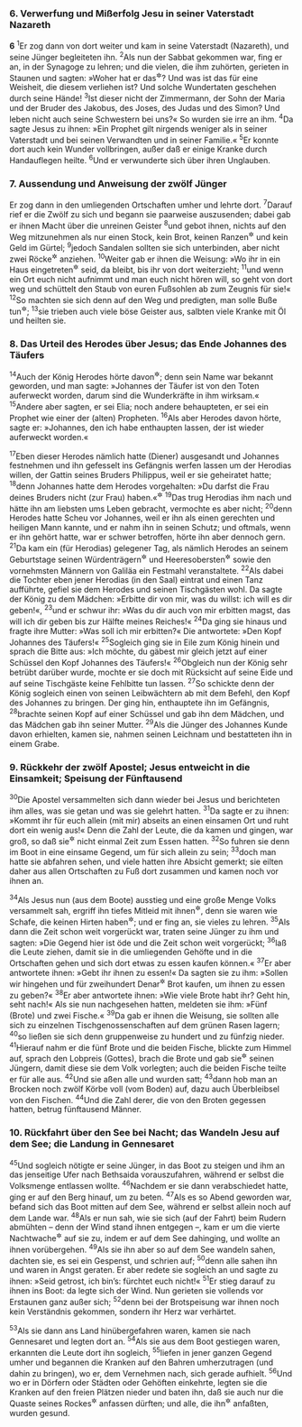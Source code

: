 ### 6. Verwerfung und Mißerfolg Jesu in seiner Vaterstadt Nazareth

__6__
<sup>1</sup>Er zog dann von dort weiter und kam in seine Vaterstadt (Nazareth), und seine Jünger begleiteten ihn.
<sup>2</sup>Als nun der Sabbat gekommen war, fing er an, in der Synagoge zu lehren; und die vielen, die ihm zuhörten, gerieten in Staunen und sagten: »Woher hat er das<sup title="d.h. solche Gaben">&#x2732;</sup>? Und was ist das für eine Weisheit, die diesem verliehen ist? Und solche Wundertaten geschehen durch seine Hände!
<sup>3</sup>Ist dieser nicht der Zimmermann, der Sohn der Maria und der Bruder des Jakobus, des Joses, des Judas und des Simon? Und leben nicht auch seine Schwestern bei uns?« So wurden sie irre an ihm.
<sup>4</sup>Da sagte Jesus zu ihnen: »Ein Prophet gilt nirgends weniger als in seiner Vaterstadt und bei seinen Verwandten und in seiner Familie.«
<sup>5</sup>Er konnte dort auch kein Wunder vollbringen, außer daß er einige Kranke durch Handauflegen heilte.
<sup>6</sup>Und er verwunderte sich über ihren Unglauben.

### 7. Aussendung und Anweisung der zwölf Jünger

Er zog dann in den umliegenden Ortschaften umher und lehrte dort.
<sup>7</sup>Darauf rief er die Zwölf zu sich und begann sie paarweise auszusenden; dabei gab er ihnen Macht über die unreinen Geister
<sup>8</sup>und gebot ihnen, nichts auf den Weg mitzunehmen als nur einen Stock, kein Brot, keinen Ranzen<sup title="oder: keine Reisetasche">&#x2732;</sup> und kein Geld im Gürtel;
<sup>9</sup>jedoch Sandalen sollten sie sich unterbinden, aber nicht zwei Röcke<sup title="oder: Unterkleider">&#x2732;</sup> anziehen.
<sup>10</sup>Weiter gab er ihnen die Weisung: »Wo ihr in ein Haus eingetreten<sup title="= eingekehrt">&#x2732;</sup> seid, da bleibt, bis ihr von dort weiterzieht;
<sup>11</sup>und wenn ein Ort euch nicht aufnimmt und man euch nicht hören will, so geht von dort weg und schüttelt den Staub von euren Fußsohlen ab zum Zeugnis für sie!«
<sup>12</sup>So machten sie sich denn auf den Weg und predigten, man solle Buße tun<sup title="vgl. Mt 3,2">&#x2732;</sup>;
<sup>13</sup>sie trieben auch viele böse Geister aus, salbten viele Kranke mit Öl und heilten sie.

### 8. Das Urteil des Herodes über Jesus; das Ende Johannes des Täufers

<sup>14</sup>Auch der König Herodes hörte davon<sup title="d.h. von Jesus">&#x2732;</sup>; denn sein Name war bekannt geworden, und man sagte: »Johannes der Täufer ist von den Toten auferweckt worden, darum sind die Wunderkräfte in ihm wirksam.«
<sup>15</sup>Andere aber sagten, er sei Elia; noch andere behaupteten, er sei ein Prophet wie einer der (alten) Propheten.
<sup>16</sup>Als aber Herodes davon hörte, sagte er: »Johannes, den ich habe enthaupten lassen, der ist wieder auferweckt worden.«

<sup>17</sup>Eben dieser Herodes nämlich hatte (Diener) ausgesandt und Johannes festnehmen und ihn gefesselt ins Gefängnis werfen lassen um der Herodias willen, der Gattin seines Bruders Philippus, weil er sie geheiratet hatte;
<sup>18</sup>denn Johannes hatte dem Herodes vorgehalten: »Du darfst die Frau deines Bruders nicht (zur Frau) haben.«<sup title="3.Mose 18,16">&#x2732;</sup>
<sup>19</sup>Das trug Herodias ihm nach und hätte ihn am liebsten ums Leben gebracht, vermochte es aber nicht;
<sup>20</sup>denn Herodes hatte Scheu vor Johannes, weil er ihn als einen gerechten und heiligen Mann kannte, und er nahm ihn in seinen Schutz; und oftmals, wenn er ihn gehört hatte, war er schwer betroffen, hörte ihn aber dennoch gern.
<sup>21</sup>Da kam ein (für Herodias) gelegener Tag, als nämlich Herodes an seinem Geburtstage seinen Würdenträgern<sup title="oder: Hofleuten">&#x2732;</sup> und Heeresobersten<sup title="= höchsten Offizieren">&#x2732;</sup> sowie den vornehmsten Männern von Galiläa ein Festmahl veranstaltete.
<sup>22</sup>Als dabei die Tochter eben jener Herodias (in den Saal) eintrat und einen Tanz aufführte, gefiel sie dem Herodes und seinen Tischgästen wohl. Da sagte der König zu dem Mädchen: »Erbitte dir von mir, was du willst: ich will es dir geben!«,
<sup>23</sup>und er schwur ihr: »Was du dir auch von mir erbitten magst, das will ich dir geben bis zur Hälfte meines Reiches!«
<sup>24</sup>Da ging sie hinaus und fragte ihre Mutter: »Was soll ich mir erbitten?« Die antwortete: »Den Kopf Johannes des Täufers!«
<sup>25</sup>Sogleich ging sie in Eile zum König hinein und sprach die Bitte aus: »Ich möchte, du gäbest mir gleich jetzt auf einer Schüssel den Kopf Johannes des Täufers!«
<sup>26</sup>Obgleich nun der König sehr betrübt darüber wurde, mochte er sie doch mit Rücksicht auf seine Eide und auf seine Tischgäste keine Fehlbitte tun lassen.
<sup>27</sup>So schickte denn der König sogleich einen von seinen Leibwächtern ab mit dem Befehl, den Kopf des Johannes zu bringen. Der ging hin, enthauptete ihn im Gefängnis,
<sup>28</sup>brachte seinen Kopf auf einer Schüssel und gab ihn dem Mädchen, und das Mädchen gab ihn seiner Mutter.
<sup>29</sup>Als die Jünger des Johannes Kunde davon erhielten, kamen sie, nahmen seinen Leichnam und bestatteten ihn in einem Grabe.

### 9. Rückkehr der zwölf Apostel; Jesus entweicht in die Einsamkeit; Speisung der Fünftausend

<sup>30</sup>Die Apostel versammelten sich dann wieder bei Jesus und berichteten ihm alles, was sie getan und was sie gelehrt hatten.
<sup>31</sup>Da sagte er zu ihnen: »Kommt ihr für euch allein (mit mir) abseits an einen einsamen Ort und ruht dort ein wenig aus!« Denn die Zahl der Leute, die da kamen und gingen, war groß, so daß sie<sup title="d.h. die Apostel">&#x2732;</sup> nicht einmal Zeit zum Essen hatten.
<sup>32</sup>So fuhren sie denn im Boot in eine einsame Gegend, um für sich allein zu sein;
<sup>33</sup>doch man hatte sie abfahren sehen, und viele hatten ihre Absicht gemerkt; sie eilten daher aus allen Ortschaften zu Fuß dort zusammen und kamen noch vor ihnen an.

<sup>34</sup>Als Jesus nun (aus dem Boote) ausstieg und eine große Menge Volks versammelt sah, ergriff ihn tiefes Mitleid mit ihnen<sup title="Mt 9,36">&#x2732;</sup>, denn sie waren wie Schafe, die keinen Hirten haben<sup title="4.Mose 27,17">&#x2732;</sup>; und er fing an, sie vieles zu lehren.
<sup>35</sup>Als dann die Zeit schon weit vorgerückt war, traten seine Jünger zu ihm und sagten: »Die Gegend hier ist öde und die Zeit schon weit vorgerückt;
<sup>36</sup>laß die Leute ziehen, damit sie in die umliegenden Gehöfte und in die Ortschaften gehen und sich dort etwas zu essen kaufen können.«
<sup>37</sup>Er aber antwortete ihnen: »Gebt ihr ihnen zu essen!« Da sagten sie zu ihm: »Sollen wir hingehen und für zweihundert Denar<sup title="= Silberstücke">&#x2732;</sup> Brot kaufen, um ihnen zu essen zu geben?«
<sup>38</sup>Er aber antwortete ihnen: »Wie viele Brote habt ihr? Geht hin, seht nach!« Als sie nun nachgesehen hatten, meldeten sie ihm: »Fünf (Brote) und zwei Fische.«
<sup>39</sup>Da gab er ihnen die Weisung, sie sollten alle sich zu einzelnen Tischgenossenschaften auf dem grünen Rasen lagern;
<sup>40</sup>so ließen sie sich denn gruppenweise zu hundert und zu fünfzig nieder.
<sup>41</sup>Hierauf nahm er die fünf Brote und die beiden Fische, blickte zum Himmel auf, sprach den Lobpreis (Gottes), brach die Brote und gab sie<sup title="d.h. die Stücke">&#x2732;</sup> seinen Jüngern, damit diese sie dem Volk vorlegten; auch die beiden Fische teilte er für alle aus.
<sup>42</sup>Und sie aßen alle und wurden satt;
<sup>43</sup>dann hob man an Brocken noch zwölf Körbe voll (vom Boden) auf, dazu auch Überbleibsel von den Fischen.
<sup>44</sup>Und die Zahl derer, die von den Broten gegessen hatten, betrug fünftausend Männer.

### 10. Rückfahrt über den See bei Nacht; das Wandeln Jesu auf dem See; die Landung in Gennesaret

<sup>45</sup>Und sogleich nötigte er seine Jünger, in das Boot zu steigen und ihm an das jenseitige Ufer nach Bethsaida vorauszufahren, während er selbst die Volksmenge entlassen wollte.
<sup>46</sup>Nachdem er sie dann verabschiedet hatte, ging er auf den Berg hinauf, um zu beten.
<sup>47</sup>Als es so Abend geworden war, befand sich das Boot mitten auf dem See, während er selbst allein noch auf dem Lande war.
<sup>48</sup>Als er nun sah, wie sie sich (auf der Fahrt) beim Rudern abmühten – denn der Wind stand ihnen entgegen –, kam er um die vierte Nachtwache<sup title="vgl. Mt 14,25">&#x2732;</sup> auf sie zu, indem er auf dem See dahinging, und wollte an ihnen vorübergehen.
<sup>49</sup>Als sie ihn aber so auf dem See wandeln sahen, dachten sie, es sei ein Gespenst, und schrien auf;
<sup>50</sup>denn alle sahen ihn und waren in Angst geraten. Er aber redete sie sogleich an und sagte zu ihnen: »Seid getrost, ich bin’s: fürchtet euch nicht!«
<sup>51</sup>Er stieg darauf zu ihnen ins Boot: da legte sich der Wind. Nun gerieten sie vollends vor Erstaunen ganz außer sich;
<sup>52</sup>denn bei der Brotspeisung war ihnen noch kein Verständnis gekommen, sondern ihr Herz war verhärtet.

<sup>53</sup>Als sie dann ans Land hinübergefahren waren, kamen sie nach Gennesaret und legten dort an.
<sup>54</sup>Als sie aus dem Boot gestiegen waren, erkannten die Leute dort ihn sogleich,
<sup>55</sup>liefen in jener ganzen Gegend umher und begannen die Kranken auf den Bahren umherzutragen (und dahin zu bringen), wo er, dem Vernehmen nach, sich gerade aufhielt.
<sup>56</sup>Und wo er in Dörfern oder Städten oder Gehöften einkehrte, legten sie die Kranken auf den freien Plätzen nieder und baten ihn, daß sie auch nur die Quaste seines Rockes<sup title="oder: Mantels">&#x2732;</sup> anfassen dürften; und alle, die ihn<sup title="oder: sie">&#x2732;</sup> anfaßten, wurden gesund.